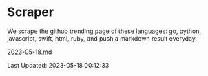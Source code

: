 # Scraper

We scrape the github trending page of these languages: go, python, javascript, swift, html, ruby, and push a markdown result everyday.

[2023-05-18.md](https://github.com/henson/Scraper/blob/master/2023-05-18.md)

Last Updated: 2023-05-18 00:12:33